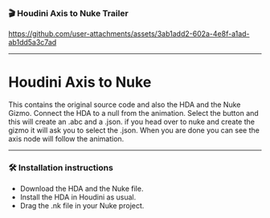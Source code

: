### :clapper: Houdini Axis to Nuke Trailer



https://github.com/user-attachments/assets/3ab1add2-602a-4e8f-a1ad-ab1dd5a3c7ad


---
# Houdini Axis to Nuke

This contains the original source code and also the HDA and the Nuke Gizmo. 
Connect the HDA to a null from the animation. Select the button and this will create an .abc and a .json.
if you head over to nuke and create the gizmo it will ask you to select the .json. When you are done you can see the axis node will follow the animation.

---
### :hammer_and_wrench: Installation instructions

- Download the HDA and the Nuke file.
- Install the HDA in Houdini as usual.
- Drag the .nk file in your Nuke project.


